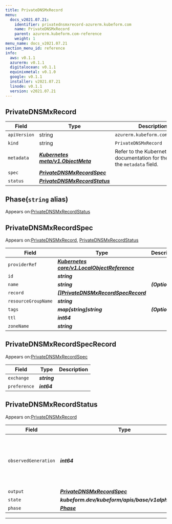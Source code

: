 ```yaml
---
title: PrivateDNSMxRecord
menu:
  docs_v2021.07.21:
    identifier: privatednsmxrecord-azurerm.kubeform.com
    name: PrivateDNSMxRecord
    parent: azurerm.kubeform.com-reference
    weight: 1
menu_name: docs_v2021.07.21
section_menu_id: reference
info:
  aws: v0.1.1
  azurerm: v0.1.1
  digitalocean: v0.1.1
  equinixmetal: v0.1.0
  google: v0.1.1
  installer: v2021.07.21
  linode: v0.1.1
  version: v2021.07.21
---
```


## PrivateDNSMxRecord
| Field | Type | Description |
| ------ | ----- | ----------- |
| `apiVersion` | string | `azurerm.kubeform.com/v1alpha1` |
|    `kind` | string | `PrivateDNSMxRecord` |
| `metadata` | ***[Kubernetes meta/v1.ObjectMeta](https://v1-18.docs.kubernetes.io/docs/reference/generated/kubernetes-api/v1.18/#objectmeta-v1-meta)***|Refer to the Kubernetes API documentation for the fields of the `metadata` field.|
| `spec` | ***[PrivateDNSMxRecordSpec](#privatednsmxrecordspec)***||
| `status` | ***[PrivateDNSMxRecordStatus](#privatednsmxrecordstatus)***||
## Phase(`string` alias)

Appears on:[PrivateDNSMxRecordStatus](#privatednsmxrecordstatus)

## PrivateDNSMxRecordSpec

Appears on:[PrivateDNSMxRecord](#privatednsmxrecord), [PrivateDNSMxRecordStatus](#privatednsmxrecordstatus)

| Field | Type | Description |
| ------ | ----- | ----------- |
| `providerRef` | ***[Kubernetes core/v1.LocalObjectReference](https://v1-18.docs.kubernetes.io/docs/reference/generated/kubernetes-api/v1.18/#localobjectreference-v1-core)***||
| `id` | ***string***||
| `name` | ***string***| ***(Optional)*** |
| `record` | ***[[]PrivateDNSMxRecordSpecRecord](#privatednsmxrecordspecrecord)***||
| `resourceGroupName` | ***string***||
| `tags` | ***map[string]string***| ***(Optional)*** |
| `ttl` | ***int64***||
| `zoneName` | ***string***||
## PrivateDNSMxRecordSpecRecord

Appears on:[PrivateDNSMxRecordSpec](#privatednsmxrecordspec)

| Field | Type | Description |
| ------ | ----- | ----------- |
| `exchange` | ***string***||
| `preference` | ***int64***||
## PrivateDNSMxRecordStatus

Appears on:[PrivateDNSMxRecord](#privatednsmxrecord)

| Field | Type | Description |
| ------ | ----- | ----------- |
| `observedGeneration` | ***int64***| ***(Optional)*** Resource generation, which is updated on mutation by the API Server.|
| `output` | ***[PrivateDNSMxRecordSpec](#privatednsmxrecordspec)***| ***(Optional)*** |
| `state` | ***kubeform.dev/kubeform/apis/base/v1alpha1.State***| ***(Optional)*** |
| `phase` | ***[Phase](#phase)***| ***(Optional)*** |
---
